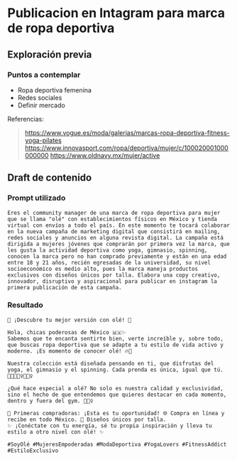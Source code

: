 # Publicacion en Intagram para marca de ropa deportiva

## Exploración previa

### Puntos a contemplar
- Ropa deportiva femenina
- Redes sociales
- Definir mercado

Referencias:
> https://www.vogue.es/moda/galerias/marcas-ropa-deportiva-fitness-yoga-pilates
> https://www.innovasport.com/ropa/deportiva/mujer/c/100020001000000000
> https://www.oldnavy.mx/mujer/active

## Draft de contenido

### Prompt utilizado
```
Eres el community manager de una marca de ropa deportiva para mujer que se llama "olé" con establecimientos físicos en México y tienda virtual con envíos a todo el país. En este momento te tocará colaborar en la nueva campaña de marketing digital que consistirá en mailing, redes sociales y anuncios en alguna revista digital. La campaña está dirigida a mujeres jóvenes que comprarán por primera vez la marca, que les gusta la actividad deportiva como yoga, gimnasio, spinning, conocen la marca pero no han comprado previamente y están en una edad entre 18 y 21 años, recién egresadas de la universidad, su nivel socioeconómico es medio alto, pues la marca maneja productos exclusivos con diseños únicos por talla. Elabora una copy creativo, innovador, disruptivo y aspiracional para publicar en instagram la primera publicación de esta campaña.
```

### Resultado
```
🌟 ¡Descubre tu mejor versión con olé! 🌟

Hola, chicas poderosas de México 🇲🇽✨
Sabemos que te encanta sentirte bien, verte increíble y, sobre todo, que buscas ropa deportiva que se adapte a tu estilo de vida activo y moderno. ¡Es momento de conocer olé! 🔥👚

Nuestra colección está diseñada pensando en ti, que disfrutas del yoga, el gimnasio y el spinning. Cada prenda es única, igual que tú. 💪🏼🧘🏻‍♀️🚴🏽‍♀️

¿Qué hace especial a olé? No solo es nuestra calidad y exclusividad, sino el hecho de que entendemos que quieres destacar en cada momento, dentro y fuera del gym. 🏋🏽‍♀️

💖 Primeras compradoras: ¡Esta es tu oportunidad! 🌐 Compra en línea y recibe en todo México. 👗 Diseños únicos por talla.
✨ ¡Conéctate con tu energía, sé tu propia inspiración y lleva tu estilo a otro nivel con olé! ✨

#SoyOlé #MujeresEmpoderadas #ModaDeportiva #YogaLovers #FitnessAddict #EstiloExclusivo
```